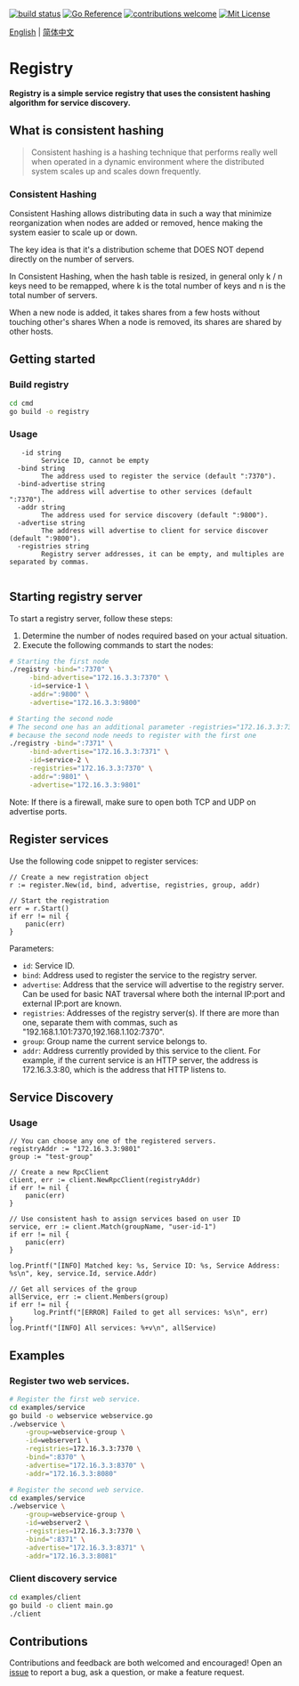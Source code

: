 
<p align="center">

[![build status](https://github.com/werbenhu/registry/workflows/Go/badge.svg)](https://github.com/werbenhu/registry/actions)
[![Go Reference](https://pkg.go.dev/badge/github.com/werbenhu/registry.svg)](https://pkg.go.dev/github.com/werbenhu/registry)
[![contributions welcome](https://img.shields.io/badge/contributions-welcome-brightgreen.svg?style=flat)](https://github.com/werbenhu/registry/issues)
[![Mit License](https://img.shields.io/github/license/mashape/apistatus.svg)](https://pkg.go.dev/github.com/werbenhu/registry)
</p>

[English](README.md) | [简体中文](README-CN.md)

# Registry
**Registry is a simple service registry that uses the consistent hashing algorithm for service discovery.**

## What is consistent hashing

> Consistent hashing is a hashing technique that performs really well when operated in a dynamic environment where the distributed system scales up and scales down frequently. 

### Consistent Hashing
Consistent Hashing allows distributing data in such a way that minimize reorganization when nodes are added or removed, hence making the system easier to scale up or down.

The key idea is that it's a distribution scheme that DOES NOT depend directly on the number of servers.

In Consistent Hashing, when the hash table is resized, in general only k / n keys need to be remapped, where k is the total number of keys and n is the total number of servers.

When a new node is added, it takes shares from a few hosts without touching other's shares
When a node is removed, its shares are shared by other hosts.

## Getting started

### Build registry
```sh
cd cmd 
go build -o registry
```

### Usage
```
   -id string
        Service ID, cannot be empty
  -bind string
        The address used to register the service (default ":7370").
  -bind-advertise string
        The address will advertise to other services (default ":7370").
  -addr string
        The address used for service discovery (default ":9800").
  -advertise string
        The address will advertise to client for service discover (default ":9800").
  -registries string
        Registry server addresses, it can be empty, and multiples are separated by commas.
  
```
## Starting registry server

To start a registry server, follow these steps:

1. Determine the number of nodes required based on your actual situation.
2. Execute the following commands to start the nodes:

``` sh
# Starting the first node
./registry -bind=":7370" \
     -bind-advertise="172.16.3.3:7370" \
     -id=service-1 \
     -addr=":9800" \
     -advertise="172.16.3.3:9800"

# Starting the second node
# The second one has an additional parameter -registries="172.16.3.3:7370",
# because the second node needs to register with the first one
./registry -bind=":7371" \
     -bind-advertise="172.16.3.3:7371" \
     -id=service-2 \
     -registries="172.16.3.3:7370" \
     -addr=":9801" \
     -advertise="172.16.3.3:9801"
```

Note: If there is a firewall, make sure to open both TCP and UDP on advertise ports.


## Register services

Use the following code snippet to register services:

```
// Create a new registration object
r := register.New(id, bind, advertise, registries, group, addr)

// Start the registration
err = r.Start()
if err != nil {
	panic(err)
}
```

Parameters:

- `id`: Service ID.
- `bind`: Address used to register the service to the registry server.
- `advertise`: Address that the service will advertise to the registry server. Can be used for basic NAT traversal where both the internal IP:port and external IP:port are known.
- `registries`: Addresses of the registry server(s). If there are more than one, separate them with commas, such as "192.168.1.101:7370,192.168.1.102:7370".
- `group`: Group name the current service belongs to.
- `addr`: Address currently provided by this service to the client. For example, if the current service is an HTTP server, the address is 172.16.3.3:80, which is the address that HTTP listens to.


## Service Discovery
### Usage
```
// You can choose any one of the registered servers.
registryAddr := "172.16.3.3:9801"
group := "test-group"

// Create a new RpcClient
client, err := client.NewRpcClient(registryAddr)
if err != nil {
	panic(err)
}

// Use consistent hash to assign services based on user ID
service, err := client.Match(groupName, "user-id-1")
if err != nil {
	panic(err)
}

log.Printf("[INFO] Matched key: %s, Service ID: %s, Service Address: %s\n", key, service.Id, service.Addr)

// Get all services of the group
allService, err := client.Members(group)
if err != nil {
      log.Printf("[ERROR] Failed to get all services: %s\n", err)
}
log.Printf("[INFO] All services: %+v\n", allService)
```

## Examples

### Register two web services.
```sh
# Register the first web service.
cd examples/service
go build -o webservice webservice.go 
./webservice \
	-group=webservice-group \
	-id=webserver1 \
	-registries=172.16.3.3:7370 \
	-bind=":8370" \
	-advertise="172.16.3.3:8370" \
	-addr="172.16.3.3:8080"

# Register the second web service.
cd examples/service
./webservice \
	-group=webservice-group \
	-id=webserver2 \
	-registries=172.16.3.3:7370 \
	-bind=":8371" \
	-advertise="172.16.3.3:8371" \
	-addr="172.16.3.3:8081"
```

### Client discovery service
```sh
cd examples/client
go build -o client main.go
./client
```

## Contributions
Contributions and feedback are both welcomed and encouraged! Open an [issue](https://github.com/werbenhu/registry/issues) to report a bug, ask a question, or make a feature request.

